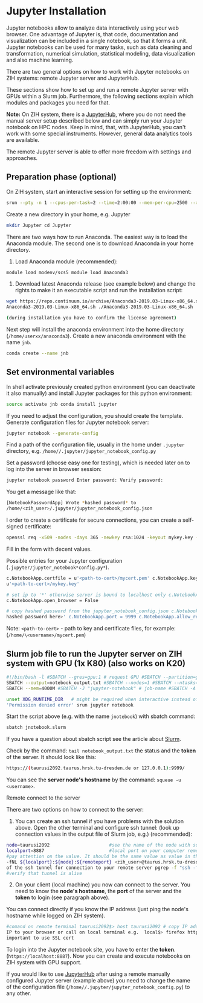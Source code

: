 # Jupyter Installation

Jupyter notebooks allow to analyze data interactively using your web browser. One advantage of
Jupyter is, that code, documentation and visualization can be included in a single notebook, so that
it forms a unit. Jupyter notebooks can be used for many tasks, such as data cleaning and
transformation, numerical simulation, statistical modeling, data visualization and also machine
learning. 

There are two general options on how to work with Jupyter notebooks on ZIH systems: remote Jupyter
server and JupyterHub.

These sections show how to set up and run a remote Jupyter server with GPUs within a Slurm job.
Furthermore, the following sections explain which modules and packages you need for that.

**Note:** On ZIH system, there is a [JupyterHub](../access/jupyterhub.md), where you do not need the
manual server setup described below and can simply run your Jupyter notebook on HPC nodes. Keep in
mind, that, with JupyterHub, you can't work with some special instruments. However, general data
analytics tools are available.

The remote Jupyter server is able to offer more freedom with settings and approaches.

## Preparation phase (optional)

On ZIH system, start an interactive session for setting up the
environment:

```Bash
srun --pty -n 1 --cpus-per-task=2 --time=2:00:00 --mem-per-cpu=2500 --x11=first bash -l -i
```

Create a new directory in your home, e.g. Jupyter

```Bash
mkdir Jupyter cd Jupyter
```

There are two ways how to run Anaconda. The easiest way is to load the Anaconda module. The second
one is to download Anaconda in your home directory.

1. Load Anaconda module (recommended):

```Bash
module load modenv/scs5 module load Anaconda3
```

1. Download latest Anaconda release (see example below) and change the rights to make it an
executable script and run the installation script:

```Bash
wget https://repo.continuum.io/archive/Anaconda3-2019.03-Linux-x86_64.sh chmod 744
Anaconda3-2019.03-Linux-x86_64.sh ./Anaconda3-2019.03-Linux-x86_64.sh

(during installation you have to confirm the license agreement)
```

Next step will install the anaconda environment into the home
directory (`/home/userxx/anaconda3`). Create a new anaconda environment with the name `jnb`.

```Bash
conda create --name jnb
```

## Set environmental variables

In shell activate previously created python environment (you can
deactivate it also manually) and install Jupyter packages for this python environment:

```Bash
source activate jnb conda install jupyter
```

If you need to adjust the configuration, you should create the template. Generate configuration
files for Jupyter notebook server:

```Bash
jupyter notebook --generate-config
```

Find a path of the configuration file, usually in the home under `.jupyter` directory, e.g.
`/home//.jupyter/jupyter_notebook_config.py`

Set a password (choose easy one for testing), which is needed later on to log into the server
in browser session:

```Bash
jupyter notebook password Enter password: Verify password:
```

You get a message like that:

```Bash
[NotebookPasswordApp] Wrote *hashed password* to
/home/<zih_user>/.jupyter/jupyter_notebook_config.json
```

I order to create a certificate for secure connections, you can create a self-signed
certificate:

```Bash
openssl req -x509 -nodes -days 365 -newkey rsa:1024 -keyout mykey.key -out mycert.pem
```

Fill in the form with decent values.

Possible entries for your Jupyter configuration (`.jupyter/jupyter_notebook*config.py*`).

```Bash
c.NotebookApp.certfile = u'<path-to-cert>/mycert.pem' c.NotebookApp.keyfile =
u'<path-to-cert>/mykey.key'

# set ip to '*' otherwise server is bound to localhost only c.NotebookApp.ip = '*'
c.NotebookApp.open_browser = False

# copy hashed password from the jupyter_notebook_config.json c.NotebookApp.password = u'<your
hashed password here>' c.NotebookApp.port = 9999 c.NotebookApp.allow_remote_access = True
```

Note: `<path-to-cert>` - path to key and certificate files, for example:
(`/home/\<username>/mycert.pem`)

## Slurm job file to run the Jupyter server on ZIH system with GPU (1x K80) (also works on K20)

```Bash
#!/bin/bash -l #SBATCH --gres=gpu:1 # request GPU #SBATCH --partition=gpu2 # use GPU partition
SBATCH --output=notebook_output.txt #SBATCH --nodes=1 #SBATCH --ntasks=1 #SBATCH --time=02:30:00
SBATCH --mem=4000M #SBATCH -J "jupyter-notebook" # job-name #SBATCH -A <name_of_your_project>

unset XDG_RUNTIME_DIR   # might be required when interactive instead of sbatch to avoid
'Permission denied error' srun jupyter notebook
```

Start the script above (e.g. with the name `jnotebook`) with sbatch command:

```Bash
sbatch jnotebook.slurm
```

If you have a question about sbatch script see the article about [Slurm](../jobs_and_resources/slurm.md).

Check by the command: `tail notebook_output.txt` the status and the **token** of the server. It
should look like this:

```Bash
https://(taurusi2092.taurus.hrsk.tu-dresden.de or 127.0.0.1):9999/
```

You can see the **server node's hostname** by the command: `squeue -u <username>`.

Remote connect to the server

There are two options on how to connect to the server:

1. You can create an ssh tunnel if you have problems with the
solution above. Open the other terminal and configure ssh
tunnel: (look up connection values in the output file of Slurm job, e.g.) (recommended):

```Bash
node=taurusi2092                      #see the name of the node with squeue -u <your_login>
localport=8887                        #local port on your computer remoteport=9999
#pay attention on the value. It should be the same value as value in the notebook_output.txt ssh
-fNL ${localport}:${node}:${remoteport} <zih_user>@taurus.hrsk.tu-dresden.de         #configure
of the ssh tunnel for connection to your remote server pgrep -f "ssh -fNL ${localport}"
#verify that tunnel is alive
```

2. On your client (local machine) you now can connect to the server.  You need to know the **node's
   hostname**, the **port** of the server and the **token** to login (see paragraph above).

You can connect directly if you know the IP address (just ping the node's hostname while logged on
ZIH system).

```Bash
#comand on remote terminal taurusi2092$> host taurusi2092 # copy IP address from output # paste
IP to your browser or call on local terminal e.g.  local$> firefox https://<IP>:<PORT>  # https
important to use SSL cert
```

To login into the Jupyter notebook site, you have to enter the **token**.
(`https://localhost:8887`). Now you can create and execute notebooks on ZIH system with GPU support.

If you would like to use [JupyterHub](../access/jupyterhub.md) after using a remote manually configured
Jupyter server (example above) you need to change the name of the configuration file
(`/home//.jupyter/jupyter_notebook_config.py`) to any other.
